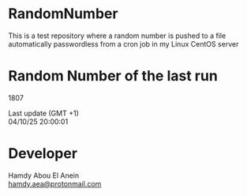 # RandomNumber    
This is a test repository where a random number is pushed to a file automatically passwordless from a cron job in my Linux CentOS server    
# Random Number of the last run   
1807
      
Last update (GMT +1)    
04/10/25 20:00:01
# Developer    
Hamdy Abou El Anein   
hamdy.aea@protonmail.com
